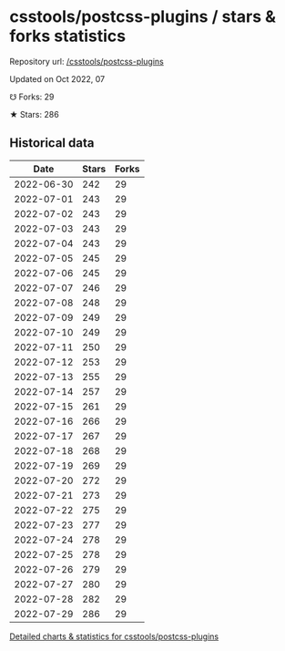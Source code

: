 # csstools/postcss-plugins / stars & forks statistics

Repository url: [/csstools/postcss-plugins](https://github.com/csstools/postcss-plugins)

Updated on Oct 2022, 07

☋ Forks: 29

★ Stars: 286

## Historical data
| Date | Stars | Forks |
|------|-------|-------|
| 2022-06-30 | 242 | 29 | 
| 2022-07-01 | 243 | 29 | 
| 2022-07-02 | 243 | 29 | 
| 2022-07-03 | 243 | 29 | 
| 2022-07-04 | 243 | 29 | 
| 2022-07-05 | 245 | 29 | 
| 2022-07-06 | 245 | 29 | 
| 2022-07-07 | 246 | 29 | 
| 2022-07-08 | 248 | 29 | 
| 2022-07-09 | 249 | 29 | 
| 2022-07-10 | 249 | 29 | 
| 2022-07-11 | 250 | 29 | 
| 2022-07-12 | 253 | 29 | 
| 2022-07-13 | 255 | 29 | 
| 2022-07-14 | 257 | 29 | 
| 2022-07-15 | 261 | 29 | 
| 2022-07-16 | 266 | 29 | 
| 2022-07-17 | 267 | 29 | 
| 2022-07-18 | 268 | 29 | 
| 2022-07-19 | 269 | 29 | 
| 2022-07-20 | 272 | 29 | 
| 2022-07-21 | 273 | 29 | 
| 2022-07-22 | 275 | 29 | 
| 2022-07-23 | 277 | 29 | 
| 2022-07-24 | 278 | 29 | 
| 2022-07-25 | 278 | 29 | 
| 2022-07-26 | 279 | 29 | 
| 2022-07-27 | 280 | 29 | 
| 2022-07-28 | 282 | 29 | 
| 2022-07-29 | 286 | 29 | 


[Detailed charts & statistics for csstools/postcss-plugins](https://reviewgithub.com/rep/csstools/postcss-plugins)

